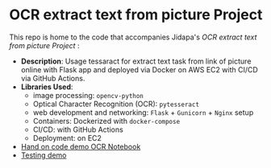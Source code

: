 # OCR extract text from picture Project

This repo is home to the code that accompanies Jidapa's *OCR extract text from picture Project* :


- **Description**: Usage tessaract for extract text task from link of picture online with Flask app and deployed via Docker on AWS EC2 with CI/CD via GitHub Actions.
- **Libraries Used**:
  - image processing: `opencv-python`
  - Optical Character Recognition (OCR): `pytesseract`
  - web development and networking:  `Flask` + `Gunicorn` + `Nginx` setup
  - Containers: Dockerized with `docker-compose`
  - CI/CD: with GitHub Actions
  - Deployment: on EC2
- [Hand on code demo OCR Notebook](https://github.com/JPP-J/OCR1_project/blob/07099f1426c312bfff9bc5192a9c85100ddd8a00/example_result.ipynb)
- [Testing demo](https://drive.google.com/file/d/16GBxmXqUkDFMQe_NAO5veUjhiiq5qjxI/view?usp=sharing)

